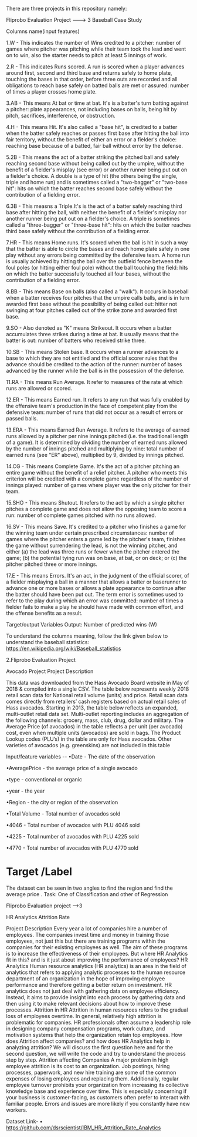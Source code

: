 There are three projects in this repository namely:

Fliprobo Evaluation Project ---> 3
Baseball Case Study

Columns name(input features)

1.W - This indicates the number of Wins credited to a pitcher: number of games where pitcher was pitching while their team took the lead and went on to win, also the starter needs to pitch at least 5 innings of work.

2.R - This indicates Runs scored. A run is scored when a player advances around first, second and third base and returns safely to home plate, touching the bases in that order, before three outs are recorded and all obligations to reach base safely on batted balls are met or assured: number of times a player crosses home plate.

3.AB - This means At bat or time at bat. It's is a batter's turn batting against a pitcher: plate appearances, not including bases on balls, being hit by pitch, sacrifices, interference, or obstruction.

4.H - This means Hit. It's also called a "base hit", is credited to a batter when the batter safely reaches or passes first base after hitting the ball into fair territory, without the benefit of either an error or a fielder's choice: reaching base because of a batted, fair ball without error by the defense.

5.2B - This means the act of a batter striking the pitched ball and safely reaching second base without being called out by the umpire, without the benefit of a fielder's misplay (see error) or another runner being put out on a fielder's choice. A double is a type of hit (the others being the single, triple and home run) and is sometimes called a "two-bagger" or "two-base hit": hits on which the batter reaches second base safely without the contribution of a fielding error.

6.3B - This measns a Triple.It's is the act of a batter safely reaching third base after hitting the ball, with neither the benefit of a fielder's misplay nor another runner being put out on a fielder's choice. A triple is sometimes called a "three-bagger" or "three-base hit": hits on which the batter reaches third base safely without the contribution of a fielding error.

7.HR - This means Home runs. It's scored when the ball is hit in such a way that the batter is able to circle the bases and reach home plate safely in one play without any errors being committed by the defensive team. A home run is usually achieved by hitting the ball over the outfield fence between the foul poles (or hitting either foul pole) without the ball touching the field: hits on which the batter successfully touched all four bases, without the contribution of a fielding error.

8.BB - This means Base on balls (also called a "walk"). It occurs in baseball when a batter receives four pitches that the umpire calls balls, and is in turn awarded first base without the possibility of being called out: hitter not swinging at four pitches called out of the strike zone and awarded first base.

9.SO - Also denoted as "K" means Strikeout. It occurs when a batter accumulates three strikes during a time at bat. It usually means that the batter is out: number of batters who received strike three.

10.SB - This means Stolen base. It occurs when a runner advances to a base to which they are not entitled and the official scorer rules that the advance should be credited to the action of the runner: number of bases advanced by the runner while the ball is in the possession of the defense.

11.RA - This means Run Average. It refer to measures of the rate at which runs are allowed or scored.

12.ER - This means Earned run. It refers to any run that was fully enabled by the offensive team's production in the face of competent play from the defensive team: number of runs that did not occur as a result of errors or passed balls.

13.ERA - This means Earned Run Average. It refers to the average of earned runs allowed by a pitcher per nine innings pitched (i.e. the traditional length of a game). It is determined by dividing the number of earned runs allowed by the number of innings pitched and multiplying by nine: total number of earned runs (see "ER" above), multiplied by 9, divided by innings pitched.

14.CG - This means Complete Game. It's the act of a pitcher pitching an entire game without the benefit of a relief pitcher. A pitcher who meets this criterion will be credited with a complete game regardless of the number of innings played: number of games where player was the only pitcher for their team.

15.SHO - This means Shutout. It refers to the act by which a single pitcher pitches a complete game and does not allow the opposing team to score a run: number of complete games pitched with no runs allowed.

16.SV - This means Save. It's credited to a pitcher who finishes a game for the winning team under certain prescribed circumstances: number of games where the pitcher enters a game led by the pitcher's team, finishes the game without surrendering the lead, is not the winning pitcher, and either (a) the lead was three runs or fewer when the pitcher entered the game; (b) the potential tying run was on base, at bat, or on deck; or (c) the pitcher pitched three or more innings.

17.E - This means Errors. It's an act, in the judgment of the official scorer, of a fielder misplaying a ball in a manner that allows a batter or baserunner to advance one or more bases or allows a plate appearance to continue after the batter should have been put out. The term error is sometimes used to refer to the play during which an error was committed: number of times a fielder fails to make a play he should have made with common effort, and the offense benefits as a result.

Target/output Variables
Output: Number of predicted wins (W)

To understand the columns meaning, follow the link given below to understand the baseball statistics: https://en.wikipedia.org/wiki/Baseball_statistics

2.Fliprobo Evaluation Project

Avocado Project
Project Description

This data was downloaded from the Hass Avocado Board website in May of 2018 & compiled into a single CSV. The table below represents weekly 2018 retail scan data for National retail volume (units) and price. Retail scan data comes directly from retailers’ cash registers based on actual retail sales of Hass avocados. Starting in 2013, the table below reflects an expanded, multi-outlet retail data set. Multi-outlet reporting includes an aggregation of the following channels: grocery, mass, club, drug, dollar and military. The Average Price (of avocados) in the table reflects a per unit (per avocado) cost, even when multiple units (avocados) are sold in bags. The Product Lookup codes (PLU’s) in the table are only for Hass avocados. Other varieties of avocados (e.g. greenskins) are not included in this table

Input/feature variables --
•Date - The date of the observation

•AveragePrice - the average price of a single avocado

•type - conventional or organic

•year - the year

•Region - the city or region of the observation

•Total Volume - Total number of avocados sold

•4046 - Total number of avocados with PLU 4046 sold

•4225 - Total number of avocados with PLU 4225 sold

•4770 - Total number of avocados with PLU 4770 sold

# Target /Label 
The dataset can be seen in two angles to find the region and find the average price .
Task: One of Classification and other of Regression

Fliprobo Evaluation project -->3

HR Analytics Attrition Rate

Project Description
Every year a lot of companies hire a number of employees. The companies invest time and money in training those employees, not just this but there are training programs within the companies for their existing employees as well. The aim of these programs is to increase the effectiveness of their employees. But where HR Analytics fit in this? and is it just about improving the performance of employees?
HR Analytics
Human resource analytics (HR analytics) is an area in the field of analytics that refers to applying analytic processes to the human resource department of an organization in the hope of improving employee performance and therefore getting a better return on investment. HR analytics does not just deal with gathering data on employee efficiency. Instead, it aims to provide insight into each process by gathering data and then using it to make relevant decisions about how to improve these processes.
Attrition in HR
Attrition in human resources refers to the gradual loss of employees overtime. In general, relatively high attrition is problematic for companies. HR professionals often assume a leadership role in designing company compensation programs, work culture, and motivation systems that help the organization retain top employees.
How does Attrition affect companies? and how does HR Analytics help in analyzing attrition? We will discuss the first question here and for the second question, we will write the code and try to understand the process step by step.
Attrition affecting Companies
A major problem in high employee attrition is its cost to an organization. Job postings, hiring processes, paperwork, and new hire training are some of the common expenses of losing employees and replacing them. Additionally, regular employee turnover prohibits your organization from increasing its collective knowledge base and experience over time. This is especially concerning if your business is customer-facing, as customers often prefer to interact with familiar people. Errors and issues are more likely if you constantly have new workers.


Dataset Link-
•	https://github.com/dsrscientist/IBM_HR_Attrition_Rate_Analytics

